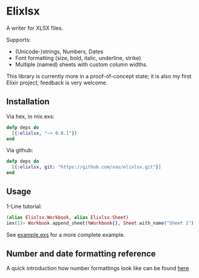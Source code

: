 # Elixlsx

A writer for XLSX files.

Supports:

- (Unicode-)strings, Numbers, Dates
- Font formatting (size, bold, italic, underline, strike)
- Multiple (named) sheets with custom column widths.

This library is currently more in a proof-of-concept state;
it is also my first Elixir project, feedback is very welcome.

## Installation

Via hex, in mix.exs:

```Elixir
defp deps do
  [{:elixlsx, "~> 0.0.1"}]
end
```

Via github:

```Elixir
defp deps do
  [{:elixlsx, git: "https://github.com/xou/elixlsx.git"}]
end
```

## Usage

1-Line tutorial:

```Elixir
(alias Elixlsx.Workbook, alias Elixlsx.Sheet)
iex(1)> Workbook.append_sheet(%Workbook{}, Sheet.with_name("Sheet 1") |> Sheet.set_cell("A1", "Hello", bold: true)) |> Elixlsx.write_to("hello.xlsx")
```

See [example.exs](example.exs) for a more complete example.

## Number and date formatting reference

A quick introduction how number formattings look like can be found
[here](https://social.msdn.microsoft.com/Forums/office/en-US/e27aaf16-b900-4654-8210-83c5774a179c/xlsx-numfmtid-predefined-id-14-doesnt-match)

